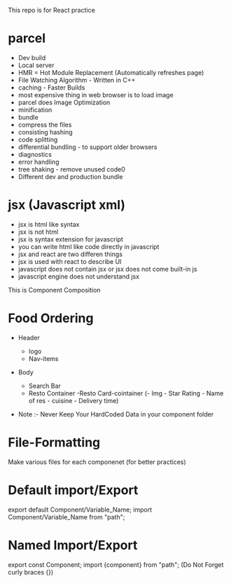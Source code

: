 This repo is for React practice

# parcel

- Dev build
- Local server
- HMR = Hot Module Replacement (Automatically refreshes page)
- File Watching Algorithm - Written in C++
- caching - Faster Builds
- most expensive thing in web browser is to load image
- parcel does Image Optimization
- minification
- bundle
- compress the files
- consisting hashing
- code splitting
- differential bundling - to support older browsers
- diagnostics
- error handling
- tree shaking - remove unused code0
- Different dev and production bundle

# jsx (Javascript xml)

- jsx is html like syntax
- jsx is not html
- jsx is syntax extension for javascript
- you can write html like code directly in javascript
- jsx and react are two differen things
- jsx is used with react to describe UI
- javascript does not contain jsx or jsx does not come built-in js
- javascript engine does not understand jsx

This is Component Composition

<!--

const HeadingComp = () => <h1>Functional component from 1st head</h1>;

const HeadingComp2 = () => {
return (

<div id='container'>
<HeadingComp />
<h1 id='Heading'>Functional component in React</h1>
<h2>you piece of shit</h2>
</div>

); -->

# Food Ordering

- Header

  - logo
  - Nav-items

- Body
  - Search Bar
  - Resto Container
    -Resto Card-cointainer (- Img - Star Rating - Name of res - cuisine - Delivery time)

* Note :- Never Keep Your HardCoded Data in your component folder

# File-Formatting

Make various files for each componenet (for better practices)

# Default import/Export

export default Component/Variable_Name;
import Component/Variable_Name from "path";

# Named Import/Export

export const Component;
import {component} from "path"; (Do Not Forget curly braces {})
